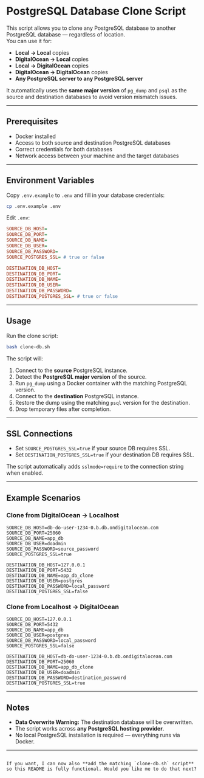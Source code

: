 # PostgreSQL Database Clone Script

This script allows you to clone any PostgreSQL database to another PostgreSQL database — regardless of location.  
You can use it for:

- **Local → Local** copies
- **DigitalOcean → Local** copies
- **Local → DigitalOcean** copies
- **DigitalOcean → DigitalOcean** copies
- **Any PostgreSQL server to any PostgreSQL server**

It automatically uses the **same major version** of `pg_dump` and `psql` as the source and destination databases to avoid version mismatch issues.

---

## Prerequisites

- Docker installed
- Access to both source and destination PostgreSQL databases
- Correct credentials for both databases
- Network access between your machine and the target databases

---

## Environment Variables

Copy `.env.example` to `.env` and fill in your database credentials:

```bash
cp .env.example .env
```

Edit `.env`:

```ini
SOURCE_DB_HOST=
SOURCE_DB_PORT=
SOURCE_DB_NAME=
SOURCE_DB_USER=
SOURCE_DB_PASSWORD=
SOURCE_POSTGRES_SSL= # true or false

DESTINATION_DB_HOST=
DESTINATION_DB_PORT=
DESTINATION_DB_NAME=
DESTINATION_DB_USER=
DESTINATION_DB_PASSWORD=
DESTINATION_POSTGRES_SSL= # true or false
```

---

## Usage

Run the clone script:

```bash
bash clone-db.sh
```

The script will:

1. Connect to the **source** PostgreSQL instance.
2. Detect the **PostgreSQL major version** of the source.
3. Run `pg_dump` using a Docker container with the matching PostgreSQL version.
4. Connect to the **destination** PostgreSQL instance.
5. Restore the dump using the matching `psql` version for the destination.
6. Drop temporary files after completion.

---

## SSL Connections

* Set `SOURCE_POSTGRES_SSL=true` if your source DB requires SSL.
* Set `DESTINATION_POSTGRES_SSL=true` if your destination DB requires SSL.

The script automatically adds `sslmode=require` to the connection string when enabled.

---

## Example Scenarios

### Clone from DigitalOcean → Localhost

```env
SOURCE_DB_HOST=db-do-user-1234-0.b.db.ondigitalocean.com
SOURCE_DB_PORT=25060
SOURCE_DB_NAME=app_db
SOURCE_DB_USER=doadmin
SOURCE_DB_PASSWORD=source_password
SOURCE_POSTGRES_SSL=true

DESTINATION_DB_HOST=127.0.0.1
DESTINATION_DB_PORT=5432
DESTINATION_DB_NAME=app_db_clone
DESTINATION_DB_USER=postgres
DESTINATION_DB_PASSWORD=local_password
DESTINATION_POSTGRES_SSL=false
```

### Clone from Localhost → DigitalOcean

```env
SOURCE_DB_HOST=127.0.0.1
SOURCE_DB_PORT=5432
SOURCE_DB_NAME=app_db
SOURCE_DB_USER=postgres
SOURCE_DB_PASSWORD=local_password
SOURCE_POSTGRES_SSL=false

DESTINATION_DB_HOST=db-do-user-1234-0.b.db.ondigitalocean.com
DESTINATION_DB_PORT=25060
DESTINATION_DB_NAME=app_db_clone
DESTINATION_DB_USER=doadmin
DESTINATION_DB_PASSWORD=destination_password
DESTINATION_POSTGRES_SSL=true
```

---

## Notes

* **Data Overwrite Warning:** The destination database will be overwritten.
* The script works across **any PostgreSQL hosting provider**.
* No local PostgreSQL installation is required — everything runs via Docker.

---

```

If you want, I can now also **add the matching `clone-db.sh` script** so this README is fully functional. Would you like me to do that next?
```
